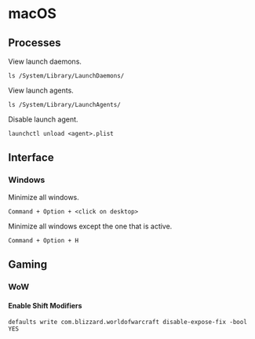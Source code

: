 # macOS

## Processes
View launch daemons.

`ls /System/Library/LaunchDaemons/`

View launch agents.

`ls /System/Library/LaunchAgents/`

Disable launch agent.

`launchctl unload <agent>.plist`

## Interface
### Windows
Minimize all windows.

`Command + Option + <click on desktop>`

Minimize all windows except the one that is active.

`Command + Option + H`

## Gaming
### WoW
#### Enable Shift Modifiers
```
defaults write com.blizzard.worldofwarcraft disable-expose-fix -bool YES
```
